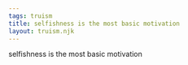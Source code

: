 ```yaml
---
tags: truism
title: selfishness is the most basic motivation
layout: truism.njk
---
```


selfishness is the most basic motivation